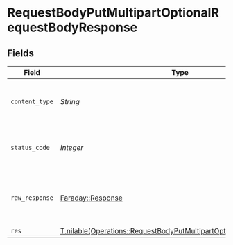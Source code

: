# RequestBodyPutMultipartOptionalRequestBodyResponse


## Fields

| Field                                                                                                                                            | Type                                                                                                                                             | Required                                                                                                                                         | Description                                                                                                                                      |
| ------------------------------------------------------------------------------------------------------------------------------------------------ | ------------------------------------------------------------------------------------------------------------------------------------------------ | ------------------------------------------------------------------------------------------------------------------------------------------------ | ------------------------------------------------------------------------------------------------------------------------------------------------ |
| `content_type`                                                                                                                                   | *String*                                                                                                                                         | :heavy_check_mark:                                                                                                                               | HTTP response content type for this operation                                                                                                    |
| `status_code`                                                                                                                                    | *Integer*                                                                                                                                        | :heavy_check_mark:                                                                                                                               | HTTP response status code for this operation                                                                                                     |
| `raw_response`                                                                                                                                   | [Faraday::Response](https://www.rubydoc.info/gems/faraday/Faraday/Response)                                                                      | :heavy_check_mark:                                                                                                                               | Raw HTTP response; suitable for custom response parsing                                                                                          |
| `res`                                                                                                                                            | [T.nilable(Operations::RequestBodyPutMultipartOptionalRequestBodyRes)](../../models/operations/requestbodyputmultipartoptionalrequestbodyres.md) | :heavy_minus_sign:                                                                                                                               | OK                                                                                                                                               |